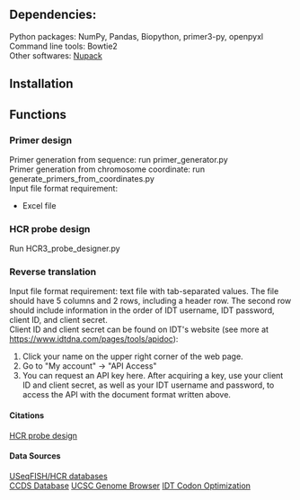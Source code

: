 ## Dependencies:
Python packages: NumPy, Pandas, Biopython, primer3-py, openpyxl  
Command line tools: Bowtie2  
Other softwares: [Nupack](https://www.nupack.org)

## Installation

## Functions

### Primer design
Primer generation from sequence: run primer_generator.py  
Primer generation from chromosome coordinate: run generate_primers_from_coordinates.py  
Input file format requirement:  
- Excel file

### HCR probe design
Run HCR3_probe_designer.py

### Reverse translation
Input file format requirement: text file with tab-separated values. The file should have 5 columns and 2 rows, including a header row. The second row should include information in the order of IDT username, IDT password, client ID, and client secret.  
Client ID and client secret can be found on IDT's website (see more at https://www.idtdna.com/pages/tools/apidoc):
1. Click your name on the upper right corner of the web page.
2. Go to "My account" -> "API Access"
3. You can request an API key here. After acquiring a key, use your client ID and client secret, as well as your IDT username and password, to access the API with the document format written above.

#### Citations
[HCR probe design](https://doi.org/10.1038/s41587-022-01648-w)  

#### Data Sources
[USeqFISH/HCR databases](https://doi.org/10.22002/b791z-fzd10)  
[CCDS Database](https://www.ncbi.nlm.nih.gov/projects/CCDS/CcdsBrowse.cgi)
[UCSC Genome Browser](https://www.genome.ucsc.edu)
[IDT Codon Optimization](https://www.idtdna.com/restapi/swagger/docs/v1)
